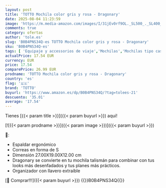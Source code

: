 ```yaml
---
layout: post
title: 'TOTTO Mochila color gris y rosa - Dragonary'
date: 2025-08-04 11:23:59
image: 'https://m.media-amazon.com/images/I/31jEv0rf9OL._SL500_._SL400_.jpg'
comments: true
category: ofertas
author: 'tole.es'
slug: 'B0B4PNS34Q-es TOTTO Mochila color gris y rosa - Dragonary'
sku: 'B0B4PNS34Q-es'
tags: [ 'Equipaje y accessorios de viaje','Mochilas','Mochilas tipo casual','Moda','mochila','totto','🇪🇸', ]
actualPrice: 17.54 EUR
currency: EUR
price: 17.54
comparePrice: 26.99 EUR
prodname: 'TOTTO Mochila color gris y rosa - Dragonary'
country: 'es'
flag: '🇪🇸'
brand: 'TOTTO'
buyurl: 'https://www.amazon.es/dp/B0B4PNS34Q/?tag=tolees-21'
descuento: '35.01'
average: '17.54'
---
```


Tienes [{{< param title >}}]({{< param buyurl >}}) aqui!

[![{{< param prodname >}}]({{< param image >}})]({{< param buyurl >}})

🔎:

- Espaldar ergonómico
- Correas en forma de S
- Dimensión 27.00X19.00X12.00 cm
- Dragonary se convierte en tu mochila talismán para combinar con tus looks más desenfadados y tus planes más prácticos.
- Organizador con llavero extraíble

[🛒 Comprar!!!]({{< param buyurl >}})
{{<world>}}B0B4PNS34Q{{</world>}}
